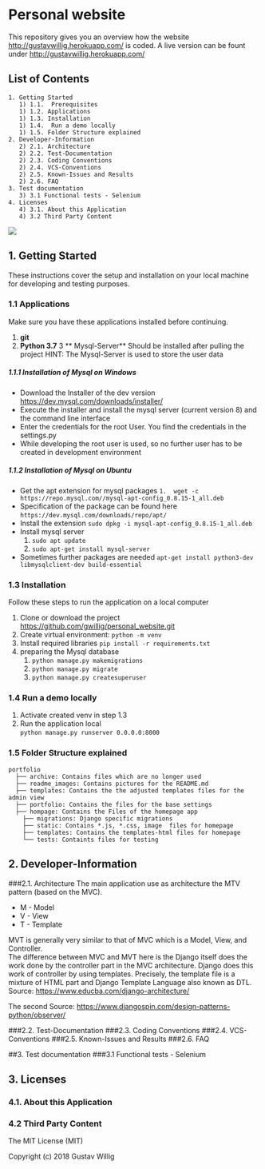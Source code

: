 # Personal website
This repository gives you an overview how the website http://gustavwillig.herokuapp.com/ is coded.
A live version can be fount under http://gustavwillig.herokuapp.com/
## List of Contents

```
1. Getting Started
   1) 1.1.  Prerequisites
   1) 1.2. Applications
   1) 1.3. Installation
   1) 1.4.  Run a demo locally 
   1) 1.5. Folder Structure explained
2. Developer-Information
   2) 2.1. Architecture
   2) 2.2. Test-Documentation
   2) 2.3. Coding Conventions
   2) 2.4. VCS-Conventions
   2) 2.5. Known-Issues and Results
   2) 2.6. FAQ
3. Test documentation
   3) 3.1 Functional tests - Selenium
4. Licenses
   4) 3.1. About this Application
   4) 3.2 Third Party Content
```

![](readme_material/application.gif)
## 1. Getting Started
These instructions cover the setup and installation on your local machine for developing and testing purposes.

### 1.1 Applications
Make sure you have these applications installed before continuing.

1. **git**
2. **Python 3.7**
3 ** Mysql-Server** Should be installed after pulling the project
HINT: The Mysql-Server is used to store the user data

##### 1.1.1 Installation of Mysql on Windows
* Download the Installer of the dev version https://dev.mysql.com/downloads/installer/
* Execute the installer and install the mysql server (current version 8) and the command line interface
* Enter the credentials for the root User. You find the credentials in the settings.py 
* While developing the root user is used, so no further user has to be created in development environment

##### 1.1.2 Installation of Mysql on Ubuntu
* Get the apt extension for mysql packages `1.	wget -c https://repo.mysql.com//mysql-apt-config_0.8.15-1_all.deb`
* Specification of the package can be found here `https://dev.mysql.com/downloads/repo/apt/`
* Install the extension `sudo dpkg -i mysql-apt-config_0.8.15-1_all.deb`
* Install mysql server
  1. `sudo apt update`
  2. `sudo apt-get install mysql-server`
* Sometimes further packages are needed `apt-get install python3-dev libmysqlclient-dev build-essential`

### 1.3 Installation
Follow these steps to run the application on a local computer

1. Clone or download the project https://github.com/gwillig/personal_website.git
2. Create virtual environment: `python -m venv`
3. Install required libraries `pip install -r requirements.txt`
4. preparing the Mysql database
    1. `python manage.py makemigrations`
    2. `python manage.py migrate`
    3. `python manage.py createsuperuser`

### 1.4 Run a demo locally 
1. Activate created venv in step 1.3
2. Run the application local <br>`python manage.py runserver 0.0.0.0:8000`

### 1.5 Folder Structure explained
    portfolio
      ├── archive: Contains files which are no longer used
      ├── readme_images: Contains pictures for the README.md
      ├── templates: Contains the the adjusted templates files for the admin view
      ├── portfolio: Contains the files for the base settings
      ├── hompage: Contains the Files of the homepage app
        ├── migrations: Django specific migrations
        ├── static: Contains *.js, *.css, image  files for homepage 
        ├── templates: Contains the templates-html files for homepage 
        └── tests: Containts files for testing

## 2. Developer-Information
###2.1. Architecture
The main application use as architecture the MTV pattern (based on the MVC).
* M - Model
* V - View
* T - Template

MVT is generally very similar to that of MVC which is a Model, View, and Controller. <br>
The difference between MVC and MVT here is the Django itself does the work done by the controller part in the MVC architecture. Django does this work of controller by using templates. Precisely, the template file is a mixture of HTML part and Django Template Language also known as DTL.
Source: https://www.educba.com/django-architecture/

The second 
Source: https://www.djangospin.com/design-patterns-python/observer/


###2.2. Test-Documentation
###2.3. Coding Conventions
###2.4. VCS-Conventions
###2.5. Known-Issues and Results
###2.6. FAQ

##3. Test documentation
###3.1 Functional tests - Selenium
## 3. Licenses
### 4.1. About this Application
### 4.2 Third Party Content
The MIT License (MIT)

Copyright (c) 2018 Gustav Willig




